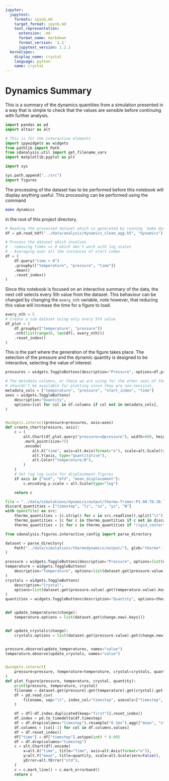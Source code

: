 ```yaml
---
jupyter:
  jupytext:
    formats: ipynb,md
    target_format: ipynb,md
    text_representation:
      extension: .md
      format_name: markdown
      format_version: '1.1'
      jupytext_version: 1.2.1
  kernelspec:
    display_name: crystal
    language: python
    name: crystal
---
```


# Dynamics Summary

This is a summary of the dynamics quantities
from a simulation presented in a way
that is simple to check that the values are sensible
before continuing with further analysis.

```python
import pandas as pd
import altair as alt

# This is for the interactive elements
import ipywidgets as widgets
from pathlib import Path
from sdanalysis.util import get_filename_vars
import matplotlib.pyplot as plt

import sys

sys.path.append("../src")
import figures
```

<!-- #region -->
The processing of the dataset
has to be performed before this notebook will display anything useful.
This processing can be performed using the command

```sh
make dynamics
```

in the root of this project directory.
<!-- #endregion -->

```python
# Reading the processed dataset which is generated by running `make dynamics`
df = pd.read_hdf("../data/analysis/dynamics_clean_agg.h5", "dynamics")

# Process the dataset which involves
# - removing times <= 0 which don't work with log scales
# - Averaging over all the instances of start index
df = (
    df.query("time > 0")
    .groupby(["temperature", "pressure", "time"])
    .mean()
    .reset_index()
)
```

Since this notebook is focused on an interactive summary of the data,
the next cell selects every 5th value from the dataset.
This behaviour can be changed by changing the `every_nth` variable,
note however, that reducing this value will increase the time for a figure to load.

```python
every_nth = 5
# Create a sub-dataset using only every 5th value
df_plot = (
    df.groupby(["temperature", "pressure"])
    .nth(list(range(0, len(df), every_nth)))
    .reset_index()
)
```

This is the part where the generation of the figure takes place.
The selection of the pressure
and the dynamic quantity is designed to be interactive,
selecting the value of interest.

```python
pressures = widgets.ToggleButtons(description="Pressure", options=df.pressure.unique())

# The metadata columns, or those we are using for the other axes of the figure
# shouldn't be available for plotting since they are non-sensical.
metadata_cols = ["temperature", "pressure", "start_index", "time"]
axes = widgets.ToggleButtons(
    description="Quantity",
    options=[col for col in df.columns if col not in metadata_cols],
)


@widgets.interact(pressure=pressures, axis=axes)
def create_chart(pressure, axis):
    c = (
        alt.Chart(df_plot.query("pressure==@pressure"), width=600, height=500)
        .mark_point(size=75)
        .encode(
            alt.X("time", axis=alt.Axis(format="e"), scale=alt.Scale(type="log")),
            alt.Y(axis, type="quantitative"),
            alt.Color("temperature:N"),
        )
    )
    # Set log log scale for displacement figures
    if axis in ["msd", "mfd", "mean_displacement"]:
        c.encoding.y.scale = alt.Scale(type="log")

    return c
```

```python
file = "../data/simulations/dynamics/output/thermo-Trimer-P1.00-T0.30.log"
discard_quantities = ["timestep", "lz", "xz", "yz", "N"]
with open(file) as src:
    thermo_quantities = [c.strip() for c in src.readline().split("\t")]
    thermo_quantities = [c for c in thermo_quantities if c not in discard_quantities]
    thermo_quantities = [c for c in thermo_quantities if "rigid_center" not in c]
```

```python
from sdanalysis.figures.interactive_config import parse_directory

dataset = parse_directory(
    Path("../data/simulations/thermodynamics/output/"), glob="thermo*.log"
)
```

```python
pressure = widgets.ToggleButtons(description="Pressure", options=list(dataset.keys()))
temperature = widgets.ToggleButtons(
    description="Temperature", options=list(dataset.get(pressure.value).keys())
)
crystals = widgets.ToggleButtons(
    description="Crystal",
    options=list(dataset.get(pressure.value).get(temperature.value).keys()),
)
quantities = widgets.ToggleButtons(description="Quantity", options=thermo_quantities)


def update_temperatures(change):
    temperature.options = list(dataset.get(change.new).keys())


def update_crystals(change):
    crystals.options = list(dataset.get(pressure.value).get(change.new).keys())


pressure.observe(update_temperatures, names="value")
temperature.observe(update_crystals, names="value")


@widgets.interact(
    pressure=pressure, temperature=temperature, crystal=crystals, quantity=quantities
)
def plot_figure(pressure, temperature, crystal, quantity):
    print(pressure, temperature, crystal)
    filename = dataset.get(pressure).get(temperature).get(crystal).get("None")
    df = pd.read_csv(
        filename, sep="\t", index_col="timestep", usecols=["timestep", quantity]
    )

    df = df[~df.index.duplicated(keep="first")].reset_index()
    df.index = pd.to_timedelta(df.timestep)
    df = df.drop(columns="timestep").resample("0.1ms").agg(["mean", "std"])
    df.columns = [col[-1] for col in df.columns.values]
    df = df.reset_index()
    df["time"] = df["timestep"].astype(int) * 0.005
    df = df.drop(columns="timestep")
    c = alt.Chart(df).encode(
        x=alt.X("time", title="Time", axis=alt.Axis(format="e")),
        y=alt.Y("mean", title=quantity, scale=alt.Scale(zero=False)),
        yError=alt.YError("std"),
    )
    c = c.mark_line() + c.mark_errorband()
    return c
```
